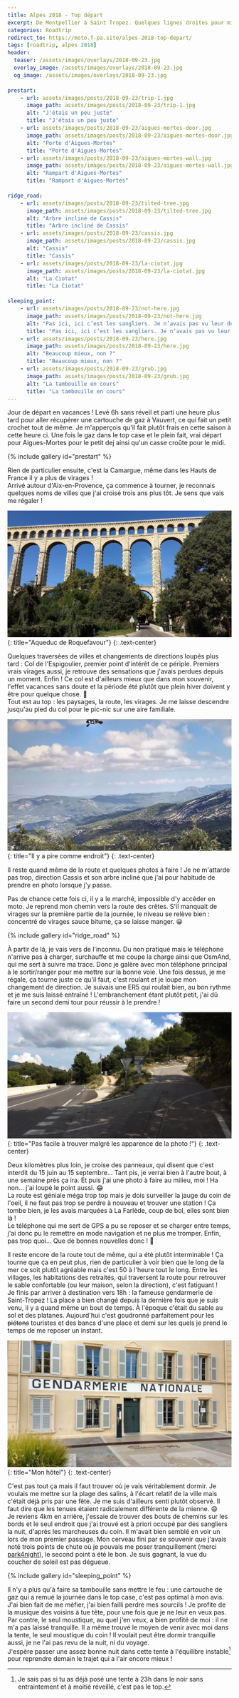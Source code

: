 ```yaml
---
title: Alpes 2018 - Top départ
excerpt: De Montpellier à Saint Tropez. Quelques lignes droites pour mieux apprécier les virages, avant de finir à la gendarmerie.
categories: Roadtrip
redirect_to: https://moto.f-pa.site/alpes-2018-top-depart/
tags: [roadtrip, alpes 2018]
header:
  teaser: /assets/images/overlays/2018-09-23.jpg
  overlay_image: /assets/images/overlays/2018-09-23.jpg
  og_image: /assets/images/overlays/2018-09-23.jpg

prestart:
    - url: assets/images/posts/2018-09-23/trip-1.jpg
      image_path: assets/images/posts/2018-09-23/trip-1.jpg
      alt: "J'étais un peu juste"
      title: "J'étais un peu juste"
    - url: assets/images/posts/2018-09-23/aigues-mortes-door.jpg
      image_path: assets/images/posts/2018-09-23/aigues-mortes-door.jpg
      alt: "Porte d'Aigues-Mortes"
      title: "Porte d'Aigues-Mortes"
    - url: assets/images/posts/2018-09-23/aigues-mortes-wall.jpg
      image_path: assets/images/posts/2018-09-23/aigues-mortes-wall.jpg
      alt: "Rampart d'Aigues-Mortes"
      title: "Rampart d'Aigues-Mortes"

ridge_road:
    - url: assets/images/posts/2018-09-23/tilted-tree.jpg
      image_path: assets/images/posts/2018-09-23/tilted-tree.jpg
      alt: "Arbre incliné de Cassis"
      title: "Arbre incliné de Cassis"
    - url: assets/images/posts/2018-09-23/cassis.jpg
      image_path: assets/images/posts/2018-09-23/cassis.jpg
      alt: "Cassis"
      title: "Cassis"
    - url: assets/images/posts/2018-09-23/la-ciotat.jpg
      image_path: assets/images/posts/2018-09-23/la-ciotat.jpg
      alt: "La Ciotat"
      title: "La Ciotat"

sleeping_point:
    - url: assets/images/posts/2018-09-23/not-here.jpg
      image_path: assets/images/posts/2018-09-23/not-here.jpg
      alt: "Pas ici, ici c’est les sangliers. Je n’avais pas vu leur déjeuner derrière la moto"
      title: "Pas ici, ici c’est les sangliers. Je n’avais pas vu leur déjeuner derrière la moto"
    - url: assets/images/posts/2018-09-23/here.jpg
      image_path: assets/images/posts/2018-09-23/here.jpg
      alt: "Beaucoup mieux, non ?"
      title: "Beaucoup mieux, non ?"
    - url: assets/images/posts/2018-09-23/grub.jpg
      image_path: assets/images/posts/2018-09-23/grub.jpg
      alt: "La tambouille en cours"
      title: "La tambouille en cours"
---
```


Jour de départ en vacances ! Levé 6h sans réveil et parti une heure plus tard pour aller récupérer une cartouche de gaz à Vauvert, ce qui fait un petit crochet tout de même. Je m'apperçois qu'il fait plutôt frais en cette saison à cette heure ci. Une fois le gaz dans le top case et le plein fait, vrai départ pour Aigues-Mortes pour le petit dej ainsi qu'un casse croûte pour le midi.

{% include gallery id="prestart" %}

Rien de particulier ensuite, c'est la Camargue, même dans les Hauts de France il y a plus de virages !<br>
Arrivé autour d'Aix-en-Provence, ça commence à tourner, je reconnais quelques noms de villes que j'ai croisé trois ans plus tôt. Je sens que vais me régaler !

[![Aqueduc de Roquefavour](/assets/images/posts/2018-09-23/aqueduc-roquefavour.jpg)](/assets/images/posts/2018-09-23/aqueduc-roquefavour.jpg){: title="Aqueduc de Roquefavour"}
{: .text-center}

Quelques traversées de villes et changements de directions loupés plus tard : Col de l'Espigoulier, premier point d'intérêt de ce périple. Premiers vrais virages aussi, je retrouve des sensations que j'avais perdues depuis un moment. Enfin ! Ce col est d'ailleurs mieux que dans mon souvenir, l'effet vacances sans doute et la période été plutôt que plein hiver doivent y être pour quelque chose. &#128578; <!-- slightly smiling face --><br>
Tout est au top : les paysages, la route, les virages. Je me laisse descendre jusqu'au pied du col pour le pic-nic sur une aire familiale.

[![Col de l'Espigoulier](/assets/images/posts/2018-09-23/espigoulier-preview.jpg)](/assets/images/posts/2018-09-23/espigoulier-panoramique.jpg){: title="Il y a pire comme endroit"}
{: .text-center}

Il reste quand même de la route et quelques photos à faire ! Je ne m'attarde pas trop, direction Cassis et son arbre incliné que j'ai pour habitude de prendre en photo lorsque j'y passe.

Pas de chance cette fois ci, il y a le marché, impossible d'y accéder en moto. Je reprend mon chemin vers la route des crêtes. S'il manquait de virages sur la première partie de la journée, le niveau se relève bien : concentré de virages sauce bitume, ça se laisse manger. &#128512; <!-- :grinning: -->

{% include gallery id="ridge_road" %}

À partir de là, je vais vers de l'inconnu. Du non pratiqué mais le téléphone n'arrive pas à charger, surchauffe et  me coupe la charge ainsi que OsmAnd, qui me sert à suivre ma trace. Donc je galère avec mon téléphone principal à le sortir/ranger pour me mettre sur la bonne voie. Une fois dessus, je me régale, ça tourne juste ce qu'il faut, c'est roulant et je loupe mon changement de direction. Je suivais une ER5 qui roulait bien, au bon rythme et je me suis laissé entraîné ! L'embranchement étant plutôt petit, j'ai dû faire un second demi tour pour réussir à le prendre !

[![Embranchement difficile à trouver](/assets/images/posts/2018-09-23/hard-junction.jpg)](/assets/images/posts/2018-09-23/hard-junction.jpg){: title="Pas facile à trouver malgré les apparence de la photo !"}
{: .text-center}

Deux kilomètres plus loin, je croise des panneaux, qui disent que c'est interdit du 15 juin au 15 septembre… Tant pis, je verrai bien à l'autre bout, à une semaine près ça ira. Et puis j'ai une photo à faire au milieu, moi ! Ha non… j'ai loupé le point aussi. &#128514; <!-- :joy: --><br>
La route est géniale méga trop top mais je dois surveiller la jauge du coin de l'oeil, il ne faut pas trop se perdre à nouveau et trouver une station ! Ça tombe bien, je les avais marquées à La Farlède, coup de bol, elles sont bien là !<br>
Le téléphone qui me sert de GPS a pu se reposer et se charger entre temps, j'ai donc pu le remettre en mode navigation et ne plus me tromper. Enfin, pas trop quoi… Que de bonnes nouvelles donc ! &#128578; <!-- slightly smiling face -->

Il reste encore de la route tout de même, qui a été plutôt interminable ! Ça tourne que ça en peut plus, rien de particulier à voir bien que le long de la mer ce soit plutôt agréable mais c'est 50 à l'heure tout le long. Entre les villages, les habitations des retraités, qui traversent la route pour retrouver le sable confortable (ou leur maison, selon la direction), c'est fatiguant !<br>
Je finis par arriver à destination vers 18h : la fameuse gendarmerie de Saint-Tropez ! La place a bien changé depuis la dernière fois que je suis venu, il y a quand même un bout de temps. À l'époque c'était du sable au sol et des platanes. Aujourd'hui c'est goudronné parfaitement pour les ~~piétons~~ touristes et des bancs d'une place et demi sur les quels je prend le temps de me reposer un instant.

[![Gendarmerie de Saint-Tropez](/assets/images/posts/2018-09-23/hotel-saint-tropez.jpg)](/assets/images/posts/2018-09-23/hotel-saint-tropez.jpg){: title="Mon hôtel"}
{: .text-center}

C'est pas tout ça mais il faut trouver où je vais véritablement dormir. Je voulais me mettre sur la plage des salins, à l'écart relatif de la ville mais c'était déjà pris par une fête. Je me suis d'ailleurs senti plutôt observé. Il faut dire que les tenues étaient radicalement différente de la mienne. &#128516; <!-- grinning face with smiling eyes --><br>
Je reviens 4km en arrière, j'essaie de trouver des bouts de chemins sur les bords et le seul endroit que j'ai trouvé est à priori occupé par des sangliers la nuit, d'après les marcheuses du coin. Il m'avait bien semblé en voir un lors de mon premier passage. Mon cerveau fini par se souvenir que j'avais noté trois points de chute où je pouvais me poser tranquillement (merci [park4night](https://park4night.com)), le second point a été le bon. Je suis gagnant, la vue du coucher de soleil est pas dégueue.

{% include gallery id="sleeping_point" %}

Il n'y a plus qu'à faire sa tambouille sans mettre le feu : une cartouche de gaz qui a remué la journée dans le top case, c'est pas optimal à mon avis. J'ai bien fait de me méfier, j'ai bien failli perdre mes sourcils ! Je profite de la musique des voisins à tue tête, pour une fois que je ne leur en veux pas.<br>
Par contre, le seul moustique, au quel j'en veux, a bien profité de moi : il ne m'a pas laissé tranquille. Il a même trouvé le moyen de venir avec moi dans la tente, le seul moustique du coin ! Il voulait peut être dormir tranquille aussi, je ne l'ai pas revu de la nuit, ni du voyage.<br>
J'espère passer une assez bonne nuit dans cette tente à l'équilibre instable[^1] pour reprendre demain le trajet qui a l'air encore mieux !

[^1]: Je sais pas si tu as déjà posé une tente à 23h dans le noir sans entraintement et à moitié réveillé, c'est pas le top.
